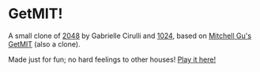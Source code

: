 # GetMIT!
A small clone of [2048](http://gabrielecirulli.github.io/2048/) by Gabrielle Cirulli and [1024](https://play.google.com/store/apps/details?id=com.veewo.a1024), based on [Mitchell Gu's GetMIT](http://mitchgu.github.io/GetMIT/) (also a clone).

Made just for fun; no hard feelings to other houses! [Play it here!](https://andreazhangj.github.io/)
